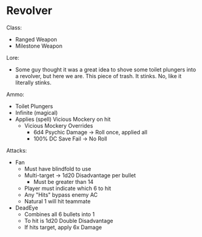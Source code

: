 # Revolver

Class:
* Ranged Weapon 
* Milestone Weapon

Lore:
* Some guy thought it was a great idea to shove some toilet plungers into a revolver, but here we are. This piece of trash. It stinks. No, like it literally stinks.

Ammo:
* Toilet Plungers
* Infinite (magical)
* Applies (spell) Vicious Mockery on hit
    * Vicious Mockery Overrides
        * 6d4 Psychic Damage -> Roll once, applied all
        * 100% DC Save Fail -> No Roll

Attacks:
* Fan
    * Must have blindfold to use
    * Multi-target -> 1d20 Disadvantage per bullet
        * Must be greater than 14
    * Player must indicate which 6 to hit
    * Any "Hits" bypass enemy AC
    * Natural 1 will hit teammate
* DeadEye
    * Combines all 6 bullets into 1
    * To hit is 1d20 Double Disadvantage
    * If hits target, apply 6x Damage

